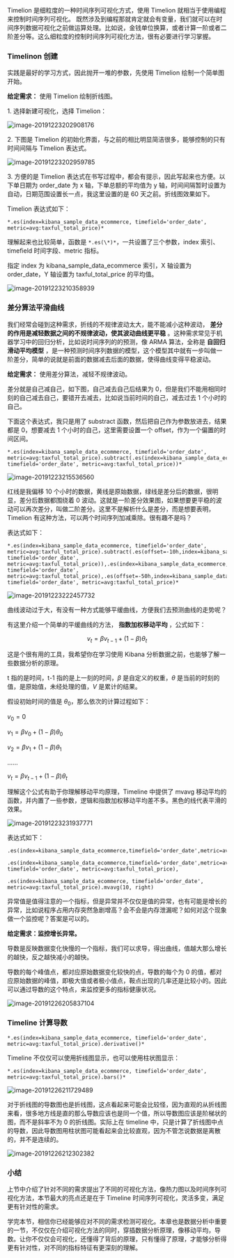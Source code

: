 Timelion 是细粒度的一种时间序列可视化方式，使用 Timelion 就相当于使用编程来控制时间序列可视化。
既然涉及到编程那就肯定就会有变量，我们就可以在时间序列数据可视化之前做运算处理。比如说，金钱单位换算，或者计算一阶或者二阶差分等。这么细粒度的控制时间序列可视化方法，很有必要进行学习掌握。

### Timelinon 创建

实践是最好的学习方式，因此抛开一堆的参数，先使用 Timelion 绘制一个简单图开始。

**给定需求：** 使用 Timelion 绘制折线图。

1\. 选择新建可视化，选择 Timelion：

![image-20191223202908176](https://images.gitbook.cn/2020-04-07-063039.png)

2\. 下图是 Timelion 的初始化界面，与之前的相比明显简洁很多，能够控制的只有时间间隔与 Timelion 表达式。

![image-20191223202959785](https://images.gitbook.cn/2020-04-07-063041.png)

3\. 方便的是 Timelion 表达式在书写过程中，都会有提示，因此写起来也方便。以下单日期为 order_date 为 x 轴，下单总额的平均值为 y
轴，时间间隔暂时设置为自动，日期范围设置长一点，我这里设置的是 60 天之前。折线图效果如下。

Timelion 表达式如下：

    
    
    *.es(index=kibana_sample_data_ecommerce, timefield='order_date', metric=avg:taxful_total_price)*
    

理解起来也比较简单，函数是 `*.es(\*)*`，一共设置了三个参数，index 索引、timefield 时间字段、metric 指标。

指定 index 为 kibana_sample_data_ecommerce 索引，X 轴设置为 order_date，Y 轴设置为
taxful_total_price 的平均值。

![image-20191223210358939](https://images.gitbook.cn/2020-04-07-063042.png)

### 差分算法平滑曲线

我们经常会碰到这种需求，折线的不规律波动太大，能不能减小这种波动， **差分的作用是减轻数据之间的不规律波动，使其波动曲线更平稳**
。这种需求常见于机器学习中的回归分析，比如说时间序列的的预测，像 ARMA 算法，全称是 **自回归滑动平均模型**
，是一种预测时间序列数据的模型，这个模型其中就有一步叫做一阶差分，简单的说就是前面的数据减去后面的数据，使得曲线变得平稳波动。

**给定需求：** 使用差分算法，减轻不规律波动。

差分就是自己减自己，如下图，自己减去自己后结果为 0，但是我们不能用相同时刻的自己减去自己，要错开去减去，比如说当前时间的自己，减去过去 1 个小时的自己。

下面这个表达式，我只是用了 substract 函数，然后把自己作为参数放进去，结果都是 0，想要减去 1 个小时的自己，这里需要设置一个
offset，作为一个偏置的时间区间。

    
    
    *.es(index=kibana_sample_data_ecommerce, timefield='order_date', metric=avg:taxful_total_price).subtract(.es(index=kibana_sample_data_ecommerce, timefield='order_date', metric=avg:taxful_total_price))*
    

![image-20191223215536560](https://images.gitbook.cn/2020-04-07-063043.png)

红线是我偏移 10 个小时的数据，黄线是原始数据，绿线是差分后的数据，很明显，差分后数据都围绕着 0
波动。这就是一阶差分效果图，如果想要更平稳的波动可以再次差分，叫做二阶差分。这里不是解析什么是差分，而是想要表明，Timelion
有这种方法，可以两个时间序列加减乘除。很有趣不是吗？

表达式如下：

    
    
    *.es(index=kibana_sample_data_ecommerce, timefield='order_date', metric=avg:taxful_total_price).subtract(.es(offset=-10h,index=kibana_sample_data_ecommerce, timefield='order_date', metric=avg:taxful_total_price)),.es(index=kibana_sample_data_ecommerce, timefield='order_date', metric=avg:taxful_total_price),.es(offset=-50h,index=kibana_sample_data_ecommerce, timefield='order_date', metric=avg:taxful_total_price)*
    

![image-20191223222457732](https://images.gitbook.cn/2020-04-07-063044.png)

曲线波动过于大，有没有一种方式能够平缓曲线，方便我们去预测曲线的走势呢？

有这里介绍一个简单的平缓曲线的方法， **指数加权移动平均** ，公式如下：

$$v_t=βv_{t−1}+(1−β)θ_t$$

这是个很有用的工具，我希望你在学习使用 Kibana 分析数据之前，也能够了解一些数据分析的原理。

t 指的是时间，t-1 指的是上一刻的时间，$\beta$ 是自定义的权重，$\theta$ 是当前的时刻的值，是原始值，未经处理的值，$V$
是累计的结果。

假设初始时间的值是 $\theta_0$，那么依次的计算过程如下：

$v_0=0$

$v_1=\beta v_{0}+(1-\beta)\theta_0$

$v_2=\beta v_1+(1-\beta)\theta_1$

$......$

$v_t=βv_{t−1}+(1−β)θ_t$

理解这个公式有助于你理解移动平均原理，Timeline 中提供了 mvavg
移动平均的函数，并内置了一些参数，逻辑和指数加权移动平均差不多。黑色的线代表平滑的效果。

![image-20191223231937771](https://images.gitbook.cn/2020-04-07-063045.png)

表达式如下：

    
    
    .es(index=kibana_sample_data_ecommerce,timefield='order_date',metric=avg:taxful_total_price).subtract(es(offset=-10h,index=kibana_sample_data_ecommerce,timefield='order_date',metric=avg:taxful_total_price)),
    
    .es(index=kibana_sample_data_ecommerce,timefield='order_date',metric=avg:taxful_total_price),.es(offset=-10h,index=kibana_sample_data_ecommerce, timefield='order_date', metric=avg:taxful_total_price),
    
    .es(index=kibana_sample_data_ecommerce, timefield='order_date', metric=avg:taxful_total_price).mvavg(10, right)
    

异常值是值得注意的一个指标，但是异常并不仅仅是值的异常，也有可能是增长的异常，比如说程序占用内存突然急剧增高？会不会是内存泄漏呢？如何对这个现象做一个监控呢？答案是可以的。

**给定需求：监控增长异常。**

导数是反映数据变化快慢的一个指标，我们可以求导，得出曲线，值越大那么增长的越快，反之越快减小的越快。

导数的每个峰值点，都对应原始数据变化较快的点，导数的每个为 0
的值，都对应原始数据的峰值，即极大值或者极小值点，鞍点出现的几率还是比较小的。因此可以通过导数的这个特点，来监控更多的指标健康状况。

![image-20191226205837104](https://images.gitbook.cn/2020-04-07-063047.png)

### Timeline 计算导数

    
    
    *.es(index=kibana_sample_data_ecommerce, timefield='order_date', metric=avg:taxful_total_price).derivative()*
    

Timeline 不仅仅可以使用折线图显示，也可以使用柱状图显示：

    
    
    *.es(index=kibana_sample_data_ecommerce, timefield='order_date', metric=avg:taxful_total_price).bars()*
    

![image-20191226211729489](https://images.gitbook.cn/2020-04-07-063049.png)

对于折线图的导数图也是折线图，这点看起来可能会比较怪，因为直观的从折线图来看，很多地方线是直的那么导数应该也是同一个值，所以导数图应该是阶梯状的图，而不是斜率不为
0 的折线图。实际上在 timeline 中，只是计算了折线图中点的导数，因此导数图用柱状图可能看起来会比较直观，因为不管怎说数据是离散的，并不是连续的。

![image-20191226212302382](https://images.gitbook.cn/2020-04-07-063050.png)

### 小结

上节中介绍了针对不同的需求提出了不同的可视化方法，像热力图以及时间序列可视化方法，本节最大的亮点还是在于 Timeline
时间序列可视化，灵活多变，满足更有针对性的需求。

学完本节，相信你已经能够应对不同的需求检测可视化。本章也是数据分析中重要的一节，不仅仅在介绍可视化方法的同时，穿插数据分析原理，像移动平均，导数。让你不仅仅会可视化，还懂得了背后的原理，只有懂得了原理，才能够分析得更有针对性，对不同的指标特征有更深刻的理解。

